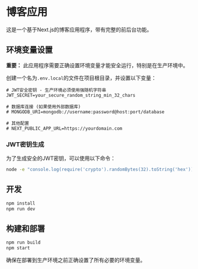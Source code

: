 # 博客应用

这是一个基于Next.js的博客应用程序，带有完整的前后台功能。

## 环境变量设置

**重要：** 此应用程序需要正确设置环境变量才能安全运行，特别是在生产环境中。

创建一个名为`.env.local`的文件在项目根目录，并设置以下变量：

```
# JWT安全密钥 - 生产环境必须使用强随机字符串
JWT_SECRET=your_secure_random_string_min_32_chars

# 数据库连接 (如果使用外部数据库)
# MONGODB_URI=mongodb://username:password@host:port/database

# 其他配置
# NEXT_PUBLIC_APP_URL=https://yourdomain.com
```

### JWT密钥生成

为了生成安全的JWT密钥，可以使用以下命令：

```bash
node -e "console.log(require('crypto').randomBytes(32).toString('hex'))"
```

## 开发

```bash
npm install
npm run dev
```

## 构建和部署

```bash
npm run build
npm start
```

确保在部署到生产环境之前正确设置了所有必要的环境变量。 